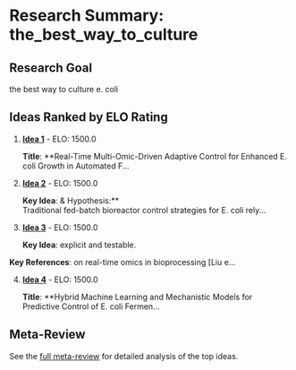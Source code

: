 # Research Summary: the_best_way_to_culture

## Research Goal

the best way to culture e. coli

## Ideas Ranked by ELO Rating

1. **[Idea 1](idea_1_final.md)** - ELO: 1500.0

   **Title**: **Real-Time Multi-Omic-Driven Adaptive Control for Enhanced E. coli Growth in Automated F...

2. **[Idea 2](idea_2_final.md)** - ELO: 1500.0

   **Key Idea**: & Hypothesis:**  
Traditional fed-batch bioreactor control strategies for E. coli rely...

3. **[Idea 3](idea_3_final.md)** - ELO: 1500.0

   **Key Idea**: explicit and testable.

**Key References**: on real-time omics in bioprocessing [Liu e...

4. **[Idea 4](idea_4_final.md)** - ELO: 1500.0

   **Title**: **Hybrid Machine Learning and Mechanistic Models for Predictive Control of E. coli Fermen...


## Meta-Review

See the [full meta-review](meta_review.md) for detailed analysis of the top ideas.
